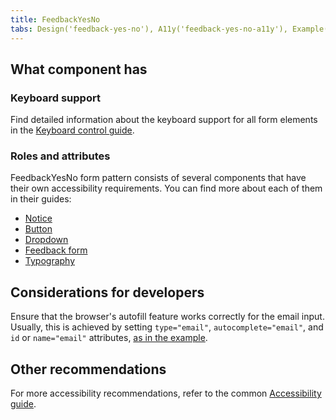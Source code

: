 ```yaml
---
title: FeedbackYesNo
tabs: Design('feedback-yes-no'), A11y('feedback-yes-no-a11y'), Example('feedback-yes-no-code')
---
```


## What component has

### Keyboard support

Find detailed information about the keyboard support for all form elements in the [Keyboard control guide](/core-principles/a11y/a11y-keyboard).

### Roles and attributes

FeedbackYesNo form pattern consists of several components that have their own accessibility requirements. You can find more about each of them in their guides:

- [Notice](/components/notice/notice-a11y)
- [Button](/components/button/button-a11y)
- [Dropdown](/components/dropdown/dropdown-a11y)
- [Feedback form](/components/feedback/feedback-form-a11y)
- [Typography](/style/typography/typography-a11y)

## Considerations for developers

Ensure that the browser's autofill feature works correctly for the email input. Usually, this is achieved by setting `type="email"`, `autocomplete="email"`, and `id` or `name="email"` attributes, [as in the example](./feedback-yes-no-code.md).

## Other recommendations

For more accessibility recommendations, refer to the common [Accessibility guide](/core-principles/a11y/a11y).
